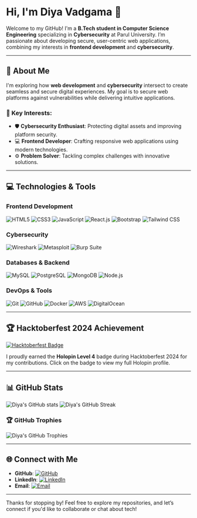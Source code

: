 # Hi, I'm Diya Vadgama 👋

Welcome to my GitHub! I'm a **B.Tech student in Computer Science Engineering** specializing in **Cybersecurity** at Parul University. I’m passionate about developing secure, user-centric web applications, combining my interests in **frontend development** and **cybersecurity**.

---

## 🚀 About Me

I'm exploring how **web development** and **cybersecurity** intersect to create seamless and secure digital experiences. My goal is to secure web platforms against vulnerabilities while delivering intuitive applications.

### 🔑 Key Interests:
- 🛡️ **Cybersecurity Enthusiast**: Protecting digital assets and improving platform security.
- 💻 **Frontend Developer**: Crafting responsive web applications using modern technologies.
- ⚙️ **Problem Solver**: Tackling complex challenges with innovative solutions.

---

## 💻 Technologies & Tools

### Frontend Development
![HTML5](https://img.shields.io/badge/HTML5-E34F26?style=flat&logo=html5&logoColor=white) 
![CSS3](https://img.shields.io/badge/CSS3-1572B6?style=flat&logo=css3&logoColor=white) 
![JavaScript](https://img.shields.io/badge/JavaScript-F7DF1E?style=flat&logo=javascript&logoColor=black) 
![React.js](https://img.shields.io/badge/React-61DAFB?style=flat&logo=react&logoColor=black) 
![Bootstrap](https://img.shields.io/badge/Bootstrap-563D7C?style=flat&logo=bootstrap&logoColor=white) 
![Tailwind CSS](https://img.shields.io/badge/Tailwind%20CSS-06B6D4?style=flat&logo=tailwind-css&logoColor=white)

### Cybersecurity
![Wireshark](https://img.shields.io/badge/Wireshark-3E8CC5?style=flat&logo=wireshark&logoColor=white) 
![Metasploit](https://img.shields.io/badge/Metasploit-E62429?style=flat&logo=metasploit&logoColor=white) 
![Burp Suite](https://img.shields.io/badge/Burp%20Suite-F44336?style=flat&logo=burp-suite&logoColor=white)

### Databases & Backend
![MySQL](https://img.shields.io/badge/MySQL-4479A1?style=flat&logo=mysql&logoColor=white) 
![PostgreSQL](https://img.shields.io/badge/PostgreSQL-4169E1?style=flat&logo=postgresql&logoColor=white) 
![MongoDB](https://img.shields.io/badge/MongoDB-47A248?style=flat&logo=mongodb&logoColor=white) 
![Node.js](https://img.shields.io/badge/Node.js-8CC84B?style=flat&logo=nodedotjs&logoColor=white)

### DevOps & Tools
![Git](https://img.shields.io/badge/Git-F05032?style=flat&logo=git&logoColor=white) 
![GitHub](https://img.shields.io/badge/GitHub-181717?style=flat&logo=github&logoColor=white) 
![Docker](https://img.shields.io/badge/Docker-2496ED?style=flat&logo=docker&logoColor=white) 
![AWS](https://img.shields.io/badge/AWS-FF9900?style=flat&logo=amazon-aws&logoColor=white) 
![DigitalOcean](https://img.shields.io/badge/DigitalOcean-0080FF?style=flat&logo=digitalocean&logoColor=white)

---

## 🏆 Hacktoberfest 2024 Achievement

[![Hacktoberfest Badge](https://holopin.me/diyavadgama)](https://holopin.io/@diyavadgama)

I proudly earned the **Holopin Level 4** badge during Hacktoberfest 2024 for my contributions. Click on the badge to view my full Holopin profile.

---

## 📊 GitHub Stats

![Diya's GitHub stats](https://github-readme-stats.vercel.app/api?username=Diya-Vadgama&show_icons=true&theme=radical)
![Diya's GitHub Streak](https://github-readme-streak-stats.herokuapp.com/?user=Diya-Vadgama&theme=radical)

### 🏆 GitHub Trophies
![Diya's GitHub Trophies](https://github-profile-trophy.vercel.app/?username=Diya-Vadgama&theme=radical&no-bg=true&no-frame=true&margin-w=10&row=1)

---

## 🌐 Connect with Me

- **GitHub**: [![GitHub](https://img.shields.io/badge/GitHub-181717?style=flat&logo=github&logoColor=white)](https://github.com/Diya-Vadgama)
- **LinkedIn**: [![LinkedIn](https://img.shields.io/badge/LinkedIn-0077B5?style=flat&logo=linkedin&logoColor=white)](https://www.linkedin.com/in/diya-vadgama-3a5634307?utm_source=share&utm_campaign=share_via&utm_content=profile&utm_medium=android_app)
- **Email**: [![Email](https://img.shields.io/badge/Email-D14836?style=flat&logo=gmail&logoColor=white)](mailto:diyavadgama1966@gmail.com)

---

Thanks for stopping by! Feel free to explore my repositories, and let’s connect if you'd like to collaborate or chat about tech!